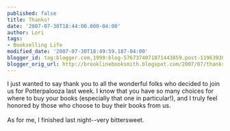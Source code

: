```yaml
---
published: false
title: Thanks!
date: '2007-07-30T18:44:00.000-04:00'
author: Lori
tags:
- Bookselling Life
modified_date: '2007-07-30T18:49:59.187-04:00'
blogger_id: tag:blogger.com,1999:blog-5767374071871443859.post-119639385864171924
blogger_orig_url: http://brooklinebooksmith.blogspot.com/2007/07/thanks.html
---
```


I just wanted to say thank you to all the wonderful folks who decided to join us for Potterpalooza last week. I know that you have so many choices for where to buy your books (especially that one in particular!), and I truly feel honored by those who choose to buy their books from us.<br /><br />As for me, I finished last night--very bittersweet.